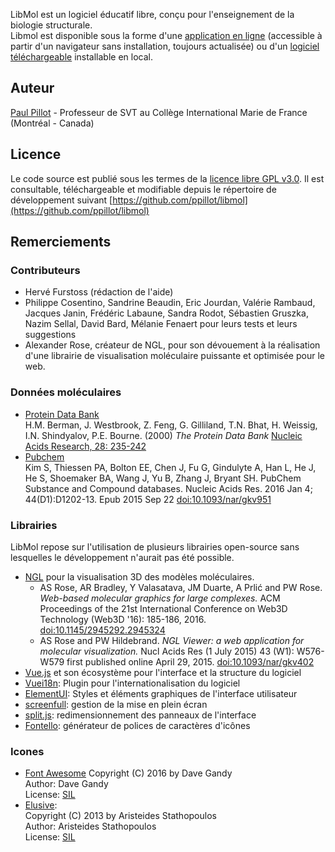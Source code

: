 LibMol est un logiciel éducatif libre, conçu pour l'enseignement de la biologie structurale.  
Libmol est disponible sous la forme d'une [application en ligne](https://libmol.org) (accessible à partir d'un navigateur sans installation, toujours actualisée) ou d'un [logiciel téléchargeable](https://libmol.org/downloads) installable en local. 

## Auteur
[Paul Pillot](mailto:paul.pillot@libmol.org) - Professeur de SVT au Collège International Marie de France (Montréal - Canada)


## Licence
Le code source est publié sous les termes de la [licence libre GPL v3.0](https://www.gnu.org/licenses/gpl.html). Il est consultable, téléchargeable et modifiable depuis le répertoire de développement suivant [https://github.com/ppillot/libmol](https://github.com/ppillot/libmol)

## Remerciements
### Contributeurs
- Hervé Furstoss (rédaction de l'aide)
- Philippe Cosentino, Sandrine Beaudin, Eric Jourdan, Valérie Rambaud, Jacques Janin, Frédéric Labaune, Sandra Rodot, Sébastien Gruszka, Nazim Sellal, David Bard, Mélanie Fenaert pour leurs tests et leurs suggestions
- Alexander Rose, créateur de NGL, pour son dévouement à la réalisation d'une librairie de visualisation moléculaire puissante et optimisée pour le web.

### Données moléculaires
- [Protein Data Bank](https://www.rcsb.org)  
H.M. Berman, J. Westbrook, Z. Feng, G. Gilliland, T.N. Bhat, H. Weissig, I.N. Shindyalov, P.E. Bourne.
(2000) _The Protein Data Bank_ [Nucleic Acids Research, 28: 235-242](https://www.ncbi.nlm.nih.gov/pmc/articles/PMC102472/)
- [Pubchem](https://pubchem.ncbi.nlm.nih.gov/)  
Kim S, Thiessen PA, Bolton EE, Chen J, Fu G, Gindulyte A, Han L, He J, He S, Shoemaker BA, Wang J, Yu B, Zhang J, Bryant SH. PubChem Substance and Compound databases. Nucleic Acids Res. 2016 Jan 4; 44(D1):D1202-13. Epub 2015 Sep 22 [doi:10.1093/nar/gkv951](http://dx.doi.org/10.1093/nar/gkv951)

### Librairies  
LibMol repose sur l'utilisation de plusieurs librairies open-source sans lesquelles le développement n'aurait pas été possible.  
- [NGL](https://github.com/arose/ngl) pour la visualisation 3D des modèles moléculaires.
  - AS Rose, AR Bradley, Y Valasatava, JM Duarte, A Prlić and PW Rose. _Web-based molecular graphics for large complexes._ ACM Proceedings of the 21st International Conference on Web3D Technology (Web3D '16): 185-186, 2016. [doi:10.1145/2945292.2945324](http://dx.doi.org/10.1145/2945292.2945324)
  - AS Rose and PW Hildebrand. _NGL Viewer: a web application for molecular visualization._ Nucl Acids Res (1 July 2015) 43 (W1): W576-W579 first published online April 29, 2015. [doi:10.1093/nar/gkv402](https://doi.org/10.1093/nar/gkv402)
- [Vue.js](https://vuejs.org/) et son écosystème pour l'interface et la structure du logiciel
- [Vuei18n](https://github.com/kazupon/vue-i18n): Plugin pour l'internationalisation du logiciel
- [ElementUI](http://element.eleme.io/#/en-US): Styles et éléments graphiques de l'interface utilisateur
- [screenfull](https://www.npmjs.com/package/screenfull): gestion de la mise en plein écran
- [split.js](https://nathancahill.github.io/Split.js/): redimensionnement des panneaux de l'interface
- [Fontello](http://fontello.com): générateur de polices de caractères d'icônes

### Icones 
- [Font Awesome](http://fortawesome.github.com/Font-Awesome/)
   Copyright (C) 2016 by Dave Gandy  
   Author:    Dave Gandy  
   License:   [SIL](http://scripts.sil.org/OFL)  
- [Elusive](http://aristeides.com/):  
   Copyright (C) 2013 by Aristeides Stathopoulos  
   Author:    Aristeides Stathopoulos  
   License:   [SIL](http://scripts.sil.org/OFL)  


